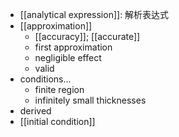 - [[analytical expression]]: 解析表达式
- [[approximation]]
    - [[accuracy]]; [[accurate]]
    - first approximation
    - negligible effect
    - valid
- conditions...
    - finite region
    - infinitely small thicknesses
- derived
- [[initial condition]]
